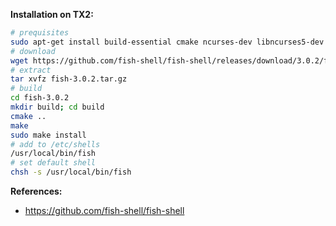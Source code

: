 **Installation on TX2:**

```sh
# prequisites
sudo apt-get install build-essential cmake ncurses-dev libncurses5-dev libpcre2-dev gettext
# download
wget https://github.com/fish-shell/fish-shell/releases/download/3.0.2/fish-3.0.2.tar.gz
# extract
tar xvfz fish-3.0.2.tar.gz
# build
cd fish-3.0.2
mkdir build; cd build
cmake ..
make
sudo make install
# add to /etc/shells
/usr/local/bin/fish
# set default shell
chsh -s /usr/local/bin/fish
```

**References:**

* https://github.com/fish-shell/fish-shell
